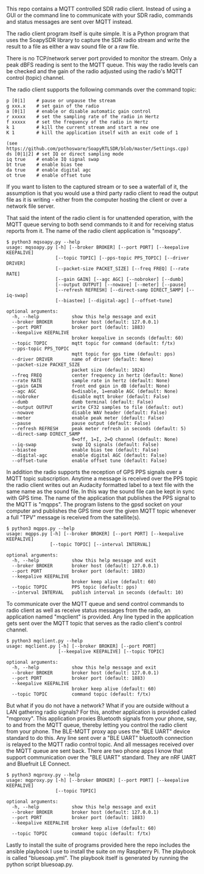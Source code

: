 This repo contains a MQTT controlled SDR radio client.
Instead of using a GUI or the command line to communicate
with your SDR radio, commands and status messages are sent over MQTT instead.

The radio client program itself is quite simple.  It
is a Python program that uses the SoapySDR library to capture the SDR radio
stream and write the result to a file as either
a wav sound file or a raw file.

There is no TCP/network server port provided to monitor
the stream.  Only a peak dBFS reading is sent to
the MQTT queue.  This way the radio levels can
be checked and the gain of the radio adjusted
using the radio's MQTT control (topic) channel. 

The radio client supports the following commands
over the command topic:

```
p [0|1]    # pause or unpause the stream
g xxx.x    # set gain of the radio
a [0|1]    # enable or disable automatic gain control
r xxxxx    # set the sampling rate of the radio in Hertz
f xxxxx    # set the frequency of the radio in Hertz
k 1        # kill the current stream and start a new one
K 1        # kill the application itself with an exit code of 1

(see https://github.com/pothosware/SoapyRTLSDR/blob/master/Settings.cpp)
ds [0|1|2] # set IQ or direct sampling mode
iq true    # enable IQ signal swap
bt true    # enable bias tee 
da true    # enable digital agc
ot true    # enable offset tune
```

If you want to listen to the captured
stream or to see a waterfall of it, the assumption
is that you would use a third party radio client to
read the output file as it is writing - either from 
the computer hosting the client or over a network 
file server.

That said the intent of the radio client is for unattended
operation, with the MQTT queue serving to both
send commands to it and for receiving status reports from
it.  The name of the radio client application is "mqsoapy".




```
$ python3 mqsoapy.py --help
usage: mqsoapy.py [-h] [--broker BROKER] [--port PORT] [--keepalive KEEPALIVE]
                  [--topic TOPIC] [--pps-topic PPS_TOPIC] [--driver DRIVER]
                  [--packet-size PACKET_SIZE] [--freq FREQ] [--rate RATE]
                  [--gain GAIN] [--agc AGC] [--nobroker] [--dumb]
                  [--output OUTPUT] [--nowave] [--meter] [--pause]
                  [--refresh REFRESH] [--direct-samp DIRECT_SAMP] [--iq-swap]
                  [--biastee] [--digital-agc] [--offset-tune]

optional arguments:
  -h, --help            show this help message and exit
  --broker BROKER       broker host (default: 127.0.0.1)
  --port PORT           broker port (default: 1883)
  --keepalive KEEPALIVE
                        broker keepalive in seconds (default: 60)
  --topic TOPIC         mqtt topic for command (default: f/tx)
  --pps-topic PPS_TOPIC
                        mqtt topic for gps time (default: pps)
  --driver DRIVER       name of driver (default: None)
  --packet-size PACKET_SIZE
                        packet size (default: 1024)
  --freq FREQ           center frequency in hertz (default: None)
  --rate RATE           sample rate in hertz (default: None)
  --gain GAIN           front end gain in dB (default: None)
  --agc AGC             0=disable, 1=enable AGC (default: None)
  --nobroker            disable mqtt broker (default: False)
  --dumb                dumb terminal (default: False)
  --output OUTPUT       write CF32 samples to file (default: out)
  --nowave              disable WAV header (default: False)
  --meter               enable peak meter (default: False)
  --pause               pause output (default: False)
  --refresh REFRESH     peak meter refresh in seconds (default: 5)
  --direct-samp DIRECT_SAMP
                        0=off, 1=I, 2=Q channel (default: None)
  --iq-swap             swap IQ signals (default: False)
  --biastee             enable bias tee (default: False)
  --digital-agc         enable digital AGC (default: False)
  --offset-tune         enable offset tune (default: False)
```


In addition the radio supports the reception of GPS PPS signals
over a MQTT topic subscription.   Anytime a message is received
over the PPS topic the radio client writes out an Audacity formatted
label to a text file with the same name as the sound file.
In this way the sound file can be kept in sync with GPS time.
The name of the application that publishes the PPS signal
to the MQTT is "mqpps".  The program listens to the gpsd socket
on your computer and publishes the GPS time over the given
MQTT topic whenever a full "TPV" message is received from
the satellite(s).


```
$ python3 mqpps.py --help
usage: mqpps.py [-h] [--broker BROKER] [--port PORT] [--keepalive KEEPALIVE]
                [--topic TOPIC] [--interval INTERVAL]

optional arguments:
  -h, --help            show this help message and exit
  --broker BROKER       broker host (default: 127.0.0.1)
  --port PORT           broker port (default: 1883)
  --keepalive KEEPALIVE
                        broker keep alive (default: 60)
  --topic TOPIC         PPS topic (default: pps)
  --interval INTERVAL   publish interval in seconds (default: 10)
```


To communicate over the MQTT queue and send control commands
to radio client as well as receive status messages from the radio,
an application named "mqclient" is provided.  Any
line typed in the application gets sent over the MQTT topic that
serves as the radio client's control channel.


```
$ python3 mqclient.py --help
usage: mqclient.py [-h] [--broker BROKER] [--port PORT]
                   [--keepalive KEEPALIVE] [--topic TOPIC]

optional arguments:
  -h, --help            show this help message and exit
  --broker BROKER       broker host (default: 127.0.0.1)
  --port PORT           broker port (default: 1883)
  --keepalive KEEPALIVE
                        broker keep alive (default: 60)
  --topic TOPIC         command topic (default: f/tx)
```


But what if you do not have a network?  What if you are
outside without a LAN gathering radio signals?  For this, another
application is provided called "mqproxy".  This application proxies
Bluetooth signals from your phone, say, to and from 
the MQTT queue, thereby letting you control the radio client 
from your phone.  The BLE-MQTT proxy app uses the "BLE UART" device standard
to do this.
Any line sent over a "BLE UART" bluetooth connection is relayed to the
MQTT radio control topic.  And all messages received over the 
MQTT queue are sent back.  There are two phone apps I know
that support communication over the "BLE UART" standard.  They are
nRF UART and Bluefruit LE Connect.


```
$ python3 mqproxy.py --help
usage: mqproxy.py [-h] [--broker BROKER] [--port PORT] [--keepalive KEEPALIVE]
                  [--topic TOPIC]

optional arguments:
  -h, --help            show this help message and exit
  --broker BROKER       broker host (default: 127.0.0.1)
  --port PORT           broker port (default: 1883)
  --keepalive KEEPALIVE
                        broker keep alive (default: 60)
  --topic TOPIC         command topic (default: f/tx)
```


Lastly to install the suite of programs provided here the repo
includes the ansible playbook I use to install the suite on
my Raspberry Pi.  The playbook is called "bluesoap.yml".  The
playbook itself is generated by running the python script bluesoap.py.

